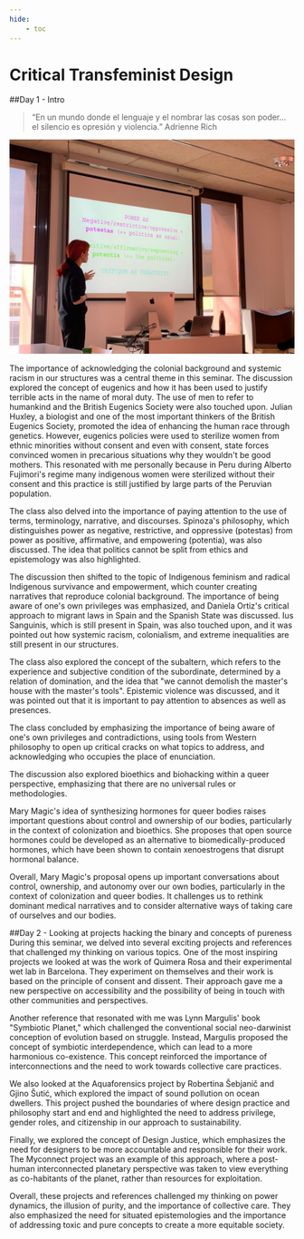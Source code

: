 ```yaml
---
hide:
    - toc
---
```


# Critical Transfeminist Design

##Day 1 - Intro
> “En un mundo donde el lenguaje y el nombrar las cosas son poder... el silencio es opresión y violencia.”
Adrienne Rich

![](../images/MT03/transf.jpeg)

The importance of acknowledging the colonial background and systemic racism in our structures was a central theme in this seminar. The discussion explored the concept of eugenics and how it has been used to justify terrible acts in the name of moral duty. The use of men to refer to humankind and the British Eugenics Society were also touched upon. Julian Huxley, a biologist and one of the most important thinkers of the British Eugenics Society, promoted the idea of enhancing the human race through genetics. However, eugenics policies were used to sterilize women from ethnic minorities without consent and even with consent, state forces convinced women in precarious situations why they wouldn't be good mothers. This resonated with me personally because in Peru during Alberto Fujimori's regime many indigenous women were sterilized without their consent and this practice is still justified by large parts of the Peruvian population.

The class also delved into the importance of paying attention to the use of terms, terminology, narrative, and discourses. Spinoza's philosophy, which distinguishes power as negative, restrictive, and oppressive (potestas) from power as positive, affirmative, and empowering (potentia), was also discussed. The idea that politics cannot be split from ethics and epistemology was also highlighted.

The discussion then shifted to the topic of Indigenous feminism and radical Indigenous survivance and empowerment, which counter creating narratives that reproduce colonial background. The importance of being aware of one's own privileges was emphasized, and Daniela Ortiz's critical approach to migrant laws in Spain and the Spanish State was discussed. Ius Sanguinis, which is still present in Spain, was also touched upon, and it was pointed out how systemic racism, colonialism, and extreme inequalities are still present in our structures.

The class also explored the concept of the subaltern, which refers to the experience and subjective condition of the subordinate, determined by a relation of domination, and the idea that "we cannot demolish the master's house with the master's tools". Epistemic violence was discussed, and it was pointed out that it is important to pay attention to absences as well as presences.

The class concluded by emphasizing the importance of being aware of one's own privileges and contradictions, using tools from Western philosophy to open up critical cracks on what topics to address, and acknowledging who occupies the place of enunciation.

The discussion also explored bioethics and biohacking within a queer perspective, emphasizing that there are no universal rules or methodologies.

Mary Magic's idea of synthesizing hormones for queer bodies raises important questions about control and ownership of our bodies, particularly in the context of colonization and bioethics. She proposes that open source hormones could be developed as an alternative to biomedically-produced hormones, which have been shown to contain xenoestrogens that disrupt hormonal balance.

Overall, Mary Magic's proposal opens up important conversations about control, ownership, and autonomy over our own bodies, particularly in the context of colonization and queer bodies. It challenges us to rethink dominant medical narratives and to consider alternative ways of taking care of ourselves and our bodies.

##Day 2 - Looking at projects hacking the binary and concepts of pureness
During this seminar, we delved into several exciting projects and references that challenged my thinking on various topics. One of the most inspiring projects we looked at was the work of Quimera Rosa and their experimental wet lab in Barcelona. They experiment on themselves and their work is based on the principle of consent and dissent. Their approach gave me a new perspective on accessibility and the possibility of being in touch with other communities and perspectives.

Another reference that resonated with me was Lynn Margulis' book "Symbiotic Planet," which challenged the conventional social neo-darwinist conception of evolution based on struggle. Instead, Margulis proposed the concept of symbiotic interdependence, which can lead to a more harmonious co-existence. This concept reinforced the importance of interconnections and the need to work towards collective care practices.

We also looked at the Aquaforensics project by Robertina Šebjanič and Gjino Šutić, which explored the impact of sound pollution on ocean dwellers. This project pushed the boundaries of where design practice and philosophy start and end and highlighted the need to address privilege, gender roles, and citizenship in our approach to sustainability.

Finally, we explored the concept of Design Justice, which emphasizes the need for designers to be more accountable and responsible for their work. The Myconnect project was an example of this approach, where a post-human interconnected planetary perspective was taken to view everything as co-habitants of the planet, rather than resources for exploitation.

Overall, these projects and references challenged my thinking on power dynamics, the illusion of purity, and the importance of collective care. They also emphasized the need for situated epistemologies and the importance of addressing toxic and pure concepts to create a more equitable society.
